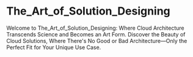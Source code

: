 # The_Art_of_Solution_Designing
Welcome to The_Art_of_Solution_Designing: Where Cloud Architecture Transcends Science and Becomes an Art Form. Discover the Beauty of Cloud Solutions, Where There's No Good or Bad Architecture—Only the Perfect Fit for Your Unique Use Case.
